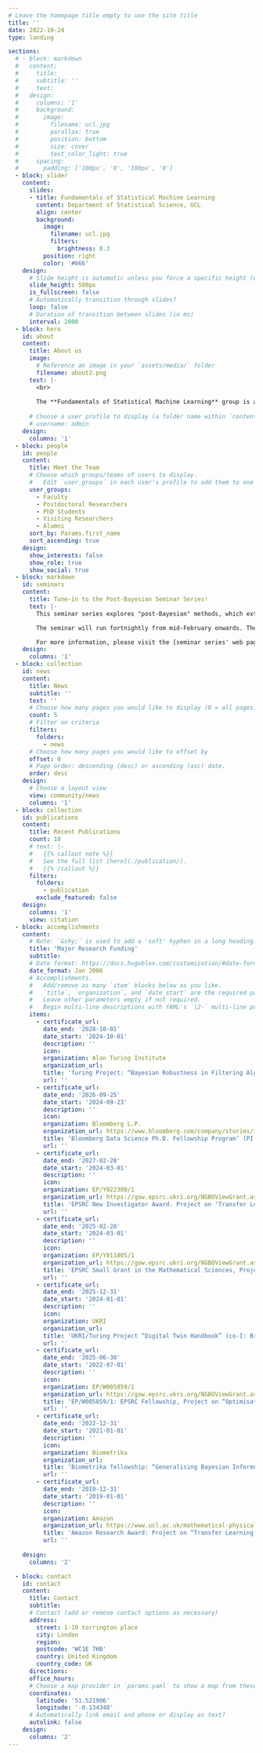 ```yaml
---
# Leave the homepage title empty to use the site title
title: ''
date: 2022-10-24
type: landing

sections:
  # - block: markdown
  #   content:
  #     title:
  #     subtitle: ''
  #     text:
  #   design:
  #     columns: '1'
  #     background:
  #       image: 
  #         filename: ucl.jpg
  #         parallax: true
  #         position: bottom
  #         size: cover
  #         text_color_light: true
  #     spacing:
  #       padding: ['100px', '0', '100px', '0']
  - block: slider
    content:
      slides:
      - title: Fundamentals of Statistical Machine Learning
        content: Department of Statistical Science, UCL
        align: center
        background:
          image:
            filename: ucl.jpg
            filters:
              brightness: 0.3
          position: right
          color: '#666'
    design:
      # Slide height is automatic unless you force a specific height (e.g. '400px')
      slide_height: 500px
      is_fullscreen: false 
      # Automatically transition through slides?
      loop: false
      # Duration of transition between slides (in ms)
      interval: 2000
  - block: hero
    id: about
    content:
      title: About us
      image:
        # Reference an image in your `assets/media/` folder
        filename: about2.png
      text: |-
        <br>
        
        The **Fundamentals of Statistical Machine Learning** group is a research group in the [UCL Department of Statistical Science](https://www.ucl.ac.uk/statistics/). Our focus is on the intersection of statistical inference and machine learning methodology and theory.
  
      # Choose a user profile to display (a folder name within `content/authors/`)
      # username: admin
    design:
      columns: '1'
  - block: people
    id: people
    content:
      title: Meet the Team
      # Choose which groups/teams of users to display.
      #   Edit `user_groups` in each user's profile to add them to one or more of these groups.
      user_groups:
        - Faculty
        - Postdoctoral Researchers
        - PhD Students
        - Visiting Researchers
        - Alumni
      sort_by: Params.first_name
      sort_ascending: true
    design:
      show_interests: false
      show_role: true
      show_social: true
  - block: markdown
    id: seminars
    content:
      title: Tune-in to the Post-Bayesian Seminar Series!
      text: |-
        This seminar series explores "post-Bayesian" methods, which extend beyond traditional Bayesian inference to address its limitations in modern machine learning settings.

        The seminar will run fortnightly from mid-February onwards. The first iteration of the series will be broken down into three ‘chapters’ consisting of between 4-6 talks in each chapter. Each chapter will focus on a different set of post-Bayesian ideas: generalised Bayes (led by [Jeremias Knoblauch](https://jeremiasknoblauch.github.io/)), predictive resampling-based ideas like Martingale posteriors (led by [Edwin Fong](https://edfong.github.io/)), and PAC-Bayes (led by [Pierre Alquier](https://pierrealquier.github.io/index.html)). To make this useful for the entire community, the talks in each chapter will seek to cover some key aspects of literature conducted under that chapter.

        For more information, please visit the [seminar series' web page](https://postbayes.github.io/seminar/) or register in the [seminar's mailing list](https://www.jiscmail.ac.uk/cgi-bin/wa-jisc.exe?SUBED1=POSTBAYES).
    design:
      columns: '1'
  - block: collection
    id: news
    content:
      title: News
      subtitle: ''
      text: ''
      # Choose how many pages you would like to display (0 = all pages)
      count: 5
      # Filter on criteria
      filters:
        folders:
          - news
      # Choose how many pages you would like to offset by
      offset: 0
      # Page order: descending (desc) or ascending (asc) date.
      order: desc
    design:
      # Choose a layout view
      view: community/news
      columns: '1'
  - block: collection
    id: publications
    content:
      title: Recent Publications
      count: 10 
      # text: |-
      #   {{% callout note %}}
      #   See the full list [here](./publication/).
      #   {{% /callout %}}
      filters:
        folders:
          - publication
        exclude_featured: false
    design:
      columns: '1'
      view: citation
  - block: accomplishments
    content:
      # Note: `&shy;` is used to add a 'soft' hyphen in a long heading.
      title: 'Major Research Funding'
      subtitle:
      # Date format: https://docs.hugoblox.com/customization/#date-format
      date_format: Jan 2006
      # Accomplishments.
      #   Add/remove as many `item` blocks below as you like.
      #   `title`, `organization`, and `date_start` are the required parameters.
      #   Leave other parameters empty if not required.
      #   Begin multi-line descriptions with YAML's `|2-` multi-line prefix.
      items:
        - certificate_url: 
          date_end: '2028-10-01'
          date_start: '2024-10-01'
          description: ''
          icon: 
          organization: Alan Turing Institute
          organization_url:
          title: 'Turing Project: “Bayesian Robustness in Filtering Algorithms” (PI: Briol)'
          url: ''
        - certificate_url: 
          date_end: '2026-09-25'
          date_start: '2024-09-23'
          description: ''
          icon: 
          organization: Bloomberg L.P.
          organization_url: https://www.bloomberg.com/company/stories/introducing-the-seventh-cohort-of-bloomberg-data-science-ph-d-fellows-2024-2025/
          title: 'Bloomberg Data Science Ph.D. Fellowship Program’ (PI: Altamirano)'
          url: ''
        - certificate_url: 
          date_end: '2027-02-28'
          date_start: '2024-03-01'
          description: ''
          icon: 
          organization: EP/Y022300/1
          organization_url: https://gow.epsrc.ukri.org/NGBOViewGrant.aspx?GrantRef=EP/Y022300/1
          title: 'EPSRC New Investigator Award. Project on ‘Transfer Learning for Monte Carlo Methods’ (PI: Briol)'
          url: ''
        - certificate_url: 
          date_end: '2025-02-28'
          date_start: '2024-03-01'
          description: ''
          icon: 
          organization: EP/Y011805/1
          organization_url: https://gow.epsrc.ukri.org/NGBOViewGrant.aspx?GrantRef=EP/Y011805/1
          title: 'EPSRC Small Grant in the Mathematical Sciences, Project on “Robust Foundations for Bayesian Inference” (PI: Briol, co-I: Knoblauch)'
          url: ''
        - certificate_url: 
          date_end: '2025-12-31'
          date_start: '2024-01-01'
          description: ''
          icon: 
          organization: UKRI
          organization_url: 
          title: 'UKRI/Turing Project “Digital Twin Handbook” (co-I: Briol)'
          url: ''
        - certificate_url: 
          date_end: '2025-06-30'
          date_start: '2022-07-01'
          description: ''
          icon: 
          organization: EP/W005859/1
          organization_url: https://gow.epsrc.ukri.org/NGBOViewGrant.aspx?GrantRef=EP/W005859/1
          title: 'EP/W005859/1: EPSRC Fellowship, Project on “Optimisation-centric Generalisations of Bayesian Inference” (PI: Knoblauch)'
          url: ''
        - certificate_url: 
          date_end: '2022-12-31'
          date_start: '2021-01-01'
          description: ''
          icon: 
          organization: Biometrika
          organization_url: 
          title: 'Biometrika fellowship: “Generalising Bayesian Inference” (PI: Knoblauch)'
          url: ''
        - certificate_url: 
          date_end: '2019-12-31'
          date_start: '2019-01-01'
          description: ''
          icon: 
          organization: Amazon
          organization_url: https://www.ucl.ac.uk/mathematical-physical-sciences/news/2020/jul/ucl-statistical-science-lecturer-receives-2019-amazon-research-award#:~:text=Dr%20François%2DXavier%20Briol%20of,support%20of%20each%20research%20project.
          title: 'Amazon Research Award: Project on “Transfer Learning for Numerical Integration in Expensive Machine Learning Systems” (PI: Briol)'
          url: ''
        
    design:
      columns: '2'

  - block: contact
    id: contact
    content:
      title: Contact
      subtitle:
      # Contact (add or remove contact options as necessary)
      address:
        street: 1-19 torrington place
        city: London
        region: 
        postcode: 'WC1E 7HB'
        country: United Kingdom
        country_code: UK
      directions: 
      office_hours:
      # Choose a map provider in `params.yaml` to show a map from these coordinates
      coordinates:
        latitude: '51.521906'
        longitude: '-0.134348'  
      # Automatically link email and phone or display as text?
      autolink: false
    design:
      columns: '2'
---
```

